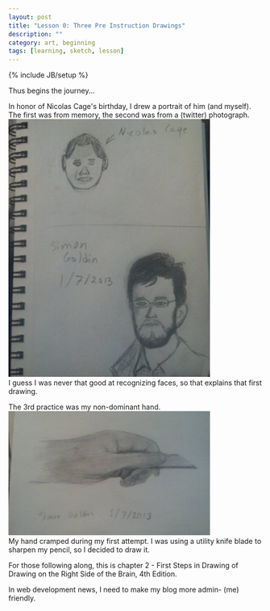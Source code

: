 ```yaml
---
layout: post
title: "Lesson 0: Three Pre Instruction Drawings"
description: ""
category: art, beginning
tags: [learning, sketch, lesson]
---
```

{% include JB/setup %}
<p>Thus begins the journey...</p>
<p>In honor of Nicolas Cage's birthday, I drew a portrait of him (and myself).<br>
The first was from memory, the second was from a (twitter) photograph.<br>
<img src="/assets/images/portraits_1-7-2013_sm.jpg" alt="first portraits drawing, prior to instruction" style="width: 400px; height: auto"><br>
I guess I was never that good at recognizing faces, so that explains that first drawing.  </p>
<p>The 3rd practice was my non-dominant hand.<br>
<img src="/assets/images/hand_1-7-2013_sm.jpg" alt="first hand drawing, prior to instruction" style="width: 400px; height: auto"><br>
My hand cramped during my first attempt. I was using a utility knife blade to sharpen my pencil, so I decided to draw it.
</p>
<p>For those following along, this is chapter 2 - First Steps in Drawing of Drawing on the Right Side of the Brain, 4th Edition.</p>
<p>In web development news, I need to make my blog more admin- (me) friendly.</p>
